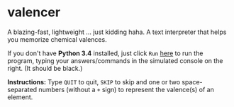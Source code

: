 # valencer
A blazing-fast, lightweight ... just kidding haha. A text interpreter that helps you memorize chemical valences.

If you don't have **Python 3.4** installed, just click `Run` [here](https://repl.it/CB7n/0) to run the program, typing your answers/commands in the simulated console on the right. (It should be black.)

**Instructions:** Type `QUIT` to quit, `SKIP` to skip and one or two space-separated numbers (without a `+` sign) to represent the valence(s) of an element.
